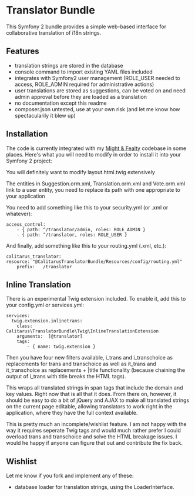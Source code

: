 # Translator Bundle

This Symfony 2 bundle provides a simple web-based interface for collaborative translation of i18n strings.



## Features
* translation strings are stored in the database
* console command to import existing YAML files included
* integrates with Symfony2 user management (ROLE_USER needed to access, ROLE_ADMIN required for administrative actions)
* user translations are stored as suggestions, can be voted on and need admin approval before they are loaded as a translation
* no documentation except this readme
* composer.json untested, use at your own risk (and let me know how spectacularily it blew up)


## Installation
The code is currently integrated with my [Might & Fealty](http://mightandfealty.com) codebase in some places.
Here's what you will need to modify in order to install it into your Symfony 2 project:

You will definitely want to modify layout.html.twig extensively

The entities in Suggestion.orm.xml, Translation.orm.xml and Vote.orm.xml link to a user entity, you need to replace its path with one appropriate to your application

You need to add something like this to your security.yml (or .xml or whatever):

	access_control:
		- { path: ^/translator/admin, roles: ROLE_ADMIN }
		- { path: ^/translator, roles: ROLE_USER }

And finally, add something like this to your routing.yml (.xml, etc.):

	calitarus_translator:
   	resource: "@CalitarusTranslatorBundle/Resources/config/routing.yml"
    	prefix:   /translator


## Inline Translation
There is an experimental Twig extension included. To enable it, add this to your config.yml or services.yml:

    services:
      twig.extension.inlinetrans:
        class:      Calitarus\TranslatorBundle\Twig\InlineTranslationExtension
        arguments:  [@translator]
        tags:
            - { name: twig.extension }

Then you have four new filters available, i_trans and i_transchoice as replacements for trans and transchoice as well
as it_trans and it_transchoice as replacements + |title functionality (because chaining the output of i_trans with title
breaks the HTML tags).

This wraps all translated strings in span tags that include the domain and key values. Right now that is all that it does.
From there on, however, it should be easy to do a bit of jQuery and AJAX to make all translated strings on the current
page editable, allowing translators to work right in the application, where they have the full context available.

This is pretty much an incomplete/wishlist feature. I am not happy with the way it requires seperate Twig tags and would much
rather prefer I could overload trans and transchoice and solve the HTML breakage issues. I would he happy if anyone can
figure that out and contribute the fix back.



## Wishlist
Let me know if you fork and implement any of these:
* database loader for translation strings, using the LoaderInterface.

